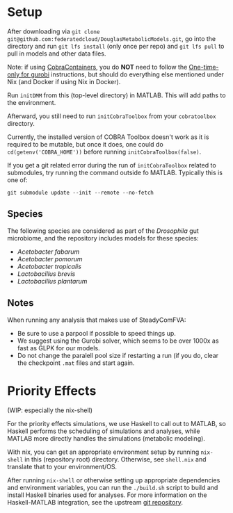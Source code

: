 # Setup

After downloading via `git clone git@github.com:federatedcloud/DouglasMetabolicModels.git`,
go into the directory and run `git lfs install` (only once per repo) and `git lfs pull`
to pull in models and other data files.

Note: if using [CobraContainers](https://github.com/FederatedCLoud/CobraContainers),
you do **NOT** need to follow the [One-time-only for gurobi](https://github.com/FederatedCLoud/CobraContainers#one-time-only-for-gurobi)
instructions, but should do everything else mentioned under Nix (and Docker if using Nix in Docker).

Run `initDMM` from this (top-level directory) in MATLAB. This will
add paths to the environment.

Afterward, you still need to run `initCobraToolbox` from your `cobratoolbox` directory. 

Currently, the installed version of COBRA Toolbox doesn't work as it is required to be mutable, but once it does,
one could do `cd(getenv('COBRA_HOME'))` before running `initCobraToolbox(false)`.

If you get a git related error during the run of `initCobraToolbox` related to submodules,
try running the command outside fo MATLAB. Typically this is one of:

```
git submodule update --init --remote --no-fetch
```

## Species

The following species are considered as part of the *Drosophila* gut microbiome, and the repository includes
models for these species:

* *Acetobacter* *fabarum*
* *Acetobacter* *pomorum*
* *Acetobacter* *tropicalis*
* *Lactobacillus* *brevis*
* *Lactobacillus* *plantarum*


## Notes

When running any analysis that makes use of SteadyComFVA:

- Be sure to use a parpool if possible to speed things up.
- We suggest using the Gurobi solver, which seems to be over 1000x as fast as GLPK for our models.
- Do not change the paralell pool size if restarting a run (if you do, clear the checkpoint `.mat` files and start again.


# Priority Effects

(WIP: especially the nix-shell)

For the priority effects simulations, we use Haskell to call out to MATLAB,
so Haskell performs the scheduling of simulations and analyses, while MATLAB
more directly handles the simulations (metabolic modeling).

With nix, you can get an appropriate environment setup by running `nix-shell` in this
(repository root) directory. Otherwise, see `shell.nix` and translate that to your
environment/OS.

After running `nix-shell` or otherwise setting up appropriate dependencies and environment
variables, you can run the `./build.sh` script to build and install Haskell binaries used
for analyses. For more information on the Haskell-MATLAB integration, see the upstream
[git repository](https://github.com/cornellcac/haskell-matlab).
